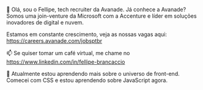 👋 Olá, sou o Fellipe, tech recruiter da Avanade. 
Já conhece a Avanade? Somos uma join-venture da Microsoft com a Accenture e líder em soluções inovadores de digital e nuvem. 

Estamos em constante crescimento, veja as nossas vagas aqui: https://careers.avanade.com/jobsptbr

📫 Se quiser tomar um café virtual, me chame no https://www.linkedin.com/in/fellipe-brancaccio

🌱 Atualmente estou aprendendo mais sobre o universo de front-end. Comecei com CSS e estou aprendendo sobre JavaScript agora. 


<!---
whoisphilip/whoisphilip is a ✨ special ✨ repository because its `README.md` (this file) appears on your GitHub profile.
You can click the Preview link to take a look at your changes.
--->
